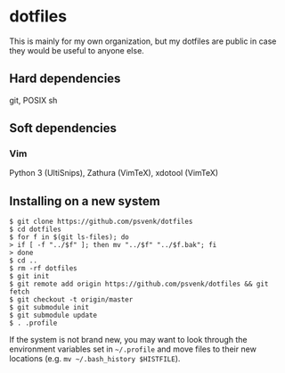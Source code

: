 # dotfiles

This is mainly for my own organization, but my dotfiles are public in case they
would be useful to anyone else.

## Hard dependencies

git, POSIX sh

## Soft dependencies

### Vim

Python 3 (UltiSnips), Zathura (VimTeX), xdotool (VimTeX)

## Installing on a new system

```console
$ git clone https://github.com/psvenk/dotfiles
$ cd dotfiles
$ for f in $(git ls-files); do
> if [ -f "../$f" ]; then mv "../$f" "../$f.bak"; fi
> done
$ cd ..
$ rm -rf dotfiles
$ git init
$ git remote add origin https://github.com/psvenk/dotfiles && git fetch
$ git checkout -t origin/master
$ git submodule init
$ git submodule update
$ . .profile
```

If the system is not brand new, you may want to look through the environment
variables set in `~/.profile` and move files to their new locations (e.g. `mv
~/.bash_history $HISTFILE`).

<!-- vim: set tw=80: -->

